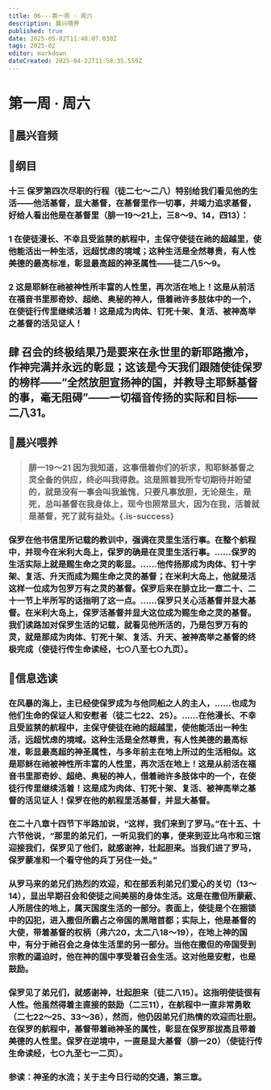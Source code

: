 ```yaml
---
title: 06---第一周 · 周六
description: 晨兴喂养
published: true
date: 2025-05-02T11:48:07.030Z
tags: 2025-02
editor: markdown
dateCreated: 2025-04-22T11:58:35.559Z
---
```


# 第一周 · 周六
## 🎵晨兴音频

## 📖纲目

### **十三   保罗第四次尽职的行程（徒二七～二八）特别给我们看见他的生活——他活基督，显大基督，在基督里作一切事，并竭力追求基督，好给人看出他是在基督里（腓一19～21上，三8～9、14，四13）：**

### **1   在使徒漫长、不幸且受监禁的航程中，主保守使徒在祂的超越里，使他能活出一种生活，远超忧虑的境域；这种生活是全然尊贵，有人性美德的最高标准，彰显最高超的神圣属性——徒二八5～9。**

### **2   这是耶稣在祂被神性所丰富的人性里，再次活在地上！这是从前活在福音书里那奇妙、超绝、奥秘的神人，借着祂许多肢体中的一个，在使徒行传里继续活着！这是成为肉体、钉死十架、复活、被神高举之基督的活见证人！**

## **肆   召会的终极结果乃是要来在永世里的新耶路撒冷，作神完满并永远的彰显；这该是今天我们跟随使徒保罗的榜样——“全然放胆宣扬神的国，并教导主耶稣基督的事，毫无阻碍”——一切福音传扬的实际和目标——二八31。**

## 📖晨兴喂养

>### 腓一19～21    因为我知道，这事借着你们的祈求，和耶稣基督之灵全备的供应，终必叫我得救。这是照着我所专切期待并盼望的，就是没有一事会叫我羞愧，只要凡事放胆，无论是生，是死，总叫基督在我身体上，现今也照常显大，因为在我，活着就是基督，死了就有益处。{.is-success}

### 保罗在他书信里所记载的教训中，强调在灵里生活行事。在整个航程中，并现今在米利大岛上，保罗的确是在灵里生活行事。……保罗的生活实际上就是赐生命之灵的彰显。……他传扬那成为肉体、钉十字架、复活、升天而成为赐生命之灵的基督；在米利大岛上，他就是活这样一位成为包罗万有之灵的基督。保罗后来在腓立比一章二十、二十一节上半所写的话指明了这一点。……保罗只关心活基督并显大基督。在米利大岛上，保罗活基督并显大这位成为赐生命之灵的基督。我们读路加对保罗生活的记载，就看见他所活的，乃是包罗万有的灵，就是那成为肉体、钉死十架、复活、升天、被神高举之基督的终极完成（使徒行传生命读经，七○八至七○九页）。

## 📖信息选读

### 在风暴的海上，主已经使保罗成为与他同船之人的主人，……也成为他们生命的保证人和安慰者（徒二七22、25）。……在他漫长、不幸且受监禁的航程中，主保守使徒在祂的超越里，使他能活出一种生活，远超忧虑的境域。这种生活是全然尊贵，有人性美德的最高标准，彰显最高超的神圣属性，与多年前主在地上所过的生活相似。这是耶稣在祂被神性所丰富的人性里，再次活在地上！这是从前活在福音书里那奇妙、超绝、奥秘的神人，借着祂许多肢体中的一个，在使徒行传里继续活着！这是成为肉体、钉死十架、复活、被神高举之基督的活见证人！保罗在他的航程里活基督，并显大基督。

### 在二十八章十四节下半路加说，“这样，我们来到了罗马。”在十五、十六节他说，“那里的弟兄们，一听见我们的事，便来到亚比乌市和三馆迎接我们，保罗见了他们，就感谢神，壮起胆来。当我们进了罗马，保罗蒙准和一个看守他的兵丁另住一处。”

### 从罗马来的弟兄们热烈的欢迎，和在部丢利弟兄们爱心的关切（13～14），显出早期召会和使徒之间美丽的身体生活。这是在撒但所蒙蔽、人所居住的地上，属天国度生活的一部分。表面上，使徒是个在捆锁中的囚犯，进入撒但所霸占之帝国的黑暗首都；实际上，他是基督的大使，带着基督的权柄（弗六20，太二八18～19），在地上神的国中，有分于祂召会之身体生活里的另一部分。当他在撒但的帝国受到宗教的逼迫时，他在神的国中享受着召会生活。这对他是安慰，也是鼓励。

### 保罗见了弟兄们，就感谢神，壮起胆来〔徒二八15〕。这指明使徒很有人性。他虽然得着主直接的鼓励（二三11），在航程中一直非常勇敢（二七22～25、33～36），然而，他仍因弟兄们热情的欢迎而壮胆。在保罗的航程中，基督带着祂神圣的属性，彰显在保罗那拔高且带着美德的人性里。保罗在逆境中，一直是显大基督（腓一20）（使徒行传生命读经，七○九至七一二页）。

### 参读：神圣的水流；关于主今日行动的交通，第三章。
<!-- Google tag (gtag.js) -->
<script async src="https://www.googletagmanager.com/gtag/js?id=G-1P8709Z16T"></script>
<script>
  window.dataLayer = window.dataLayer || [];
  function gtag(){dataLayer.push(arguments);}
  gtag('js', new Date());

  gtag('config', 'G-1P8709Z16T');
</script>